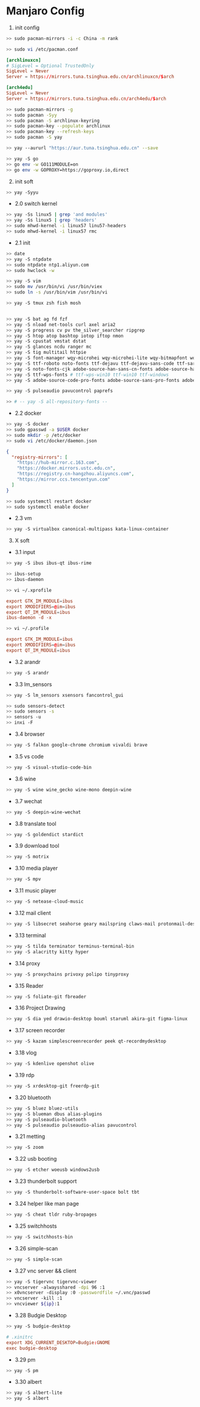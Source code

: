 # Manjaro Config

1. init config

```bash
>> sudo pacman-mirrors -i -c China -m rank
```

```bash
>> sudo vi /etc/pacman.conf

```

```conf
[archlinuxcn]
# SigLevel = Optional TrustedOnly
SigLevel = Never
Server = https://mirrors.tuna.tsinghua.edu.cn/archlinuxcn/$arch

[arch4edu]
SigLevel = Never
Server = https://mirrors.tuna.tsinghua.edu.cn/arch4edu/$arch
```

```bash
>> sudo pacman-mirrors -g
>> sudo pacman -Syy
>> sudo pacman -S archlinux-keyring
>> sudo pacman-key --populate archlinux
>> sudo pacman-key --refresh-keys
>> sudo pacman -S yay
```

```bash
>> yay --aururl "https://aur.tuna.tsinghua.edu.cn" --save
```

```bash
>> yay -S go
>> go env -w GO111MODULE=on
>> go env -w GOPROXY=https://goproxy.io,direct
```

2. init soft

```bash
>> yay -Syyu
```

- 2.0 switch kernel

```bash
>> yay -Ss linux5 | grep 'and modules'
>> yay -Ss linux5 | grep 'headers'
>> sudo mhwd-kernel -i linux57 linu57-headers
>> sudo mhwd-kernel -i linux57 rmc
```

- 2.1 init

```bash
>> date
>> yay -S ntpdate
>> sudo ntpdate ntp1.aliyun.com
>> sudo hwclock -w
```

```bash
>> yay -S vim
>> sudo mv /usr/bin/vi /usr/bin/viex
>> sudo ln -s /usr/bin/vim /usr/bin/vi
```

```bash
>> yay -S tmux zsh fish mosh


>> yay -S bat ag fd fzf
>> yay -S nload net-tools curl axel aria2
>> yay -S progress cv pv the_silver_searcher ripgrep
>> yay -S htop atop bashtop iotop iftop nmon
>> yay -S cpustat vmstat dstat
>> yay -S glances ncdu ranger mc 
>> yay -S tig multitail httpie
>> yay -S font-manager wqy-microhei wqy-microhei-lite wqy-bitmapfont wqy-zenhei
>> yay -S ttf-roboto noto-fonts ttf-dejavu ttf-dejavu-sans-code ttf-sarasa-gothic
>> yay -S noto-fonts-cjk adobe-source-han-sans-cn-fonts adobe-source-han-serif-cn-fonts
>> yay -S ttf-wps-fonts # ttf-wps-win10 ttf-win10 ttf-windows 
>> yay -S adobe-source-code-pro-fonts adobe-source-sans-pro-fonts adobe-source-serif-pro-fonts

>> yay -S pulseaudio pavucontrol paprefs

>> # -- yay -S all-repository-fonts --
```

- 2.2 docker

```bash
>> yay -S docker
>> sudo gpasswd -a $USER docker
>> sudo mkdir -p /etc/docker
>> sudo vi /etc/docker/daemon.json
```

```json
{
  "registry-mirrors": [
    "https://hub-mirror.c.163.com",
    "https://docker.mirrors.ustc.edu.cn",
    "https://registry.cn-hangzhou.aliyuncs.com",
    "https://mirror.ccs.tencentyun.com"
  ]
}
```

```bash
>> sudo systemctl restart docker
>> sudo systemctl enable docker
```

- 2.3 vm

```bash
>> yay -S virtualbox canonical-multipass kata-linux-container
```

3. X soft

- 3.1 input

```bash
>> yay -S ibus ibus-qt ibus-rime
```

```bash
>> ibus-setup
>> ibus-daemon
```

```bash
>> vi ~/.xprofile

```

```conf
export GTK_IM_MODULE=ibus
export XMODIFIERS=@im=ibus
export QT_IM_MODULE=ibus
ibus-daemon -d -x
```

```bash
>> vi ~/.profile
```

```conf
export GTK_IM_MODULE=ibus
export XMODIFIERS=@im=ibus
export QT_IM_MODULE=ibus
```

- 3.2 arandr

```bash
>> yay -S arandr
```

- 3.3 lm_sensors

```bash
>> yay -S lm_sensors xsensors fancontrol_gui
```

```bash
>> sudo sensors-detect
>> sudo sensors -s
>> sensors -u
>> inxi -F
```

- 3.4 browser

```bash
>> yay -S falkon google-chrome chromium vivaldi brave
```

- 3.5 vs code

```bash
>> yay -S visual-studio-code-bin
```

- 3.6 wine

```bash
>> yay -S wine wine_gecko wine-mono deepin-wine
```

- 3.7 wechat

```bash
>> yay -S deepin-wine-wechat
```

- 3.8 translate tool

```bash
>> yay -S goldendict stardict
```

- 3.9 download tool

```bash
>> yay -S motrix
```

- 3.10 media player

```bash
>> yay -S mpv
```

- 3.11 music player

```bash
>> yay -S netease-cloud-music
```

- 3.12 mail client

```bash
>> yay -S libsecret seahorse geary mailspring claws-mail protonmail-desktop
```

- 3.13 terminal

```bash
>> yay -S tilda terminator terminus-terminal-bin
>> yay -S alacritty kitty hyper
```

- 3.14 proxy

```bash
>> yay -S proxychains privoxy polipo tinyproxy
```

- 3.15 Reader

```bash
>> yay -S foliate-git fbreader
```

- 3.16 Project Drawing

```bash
>> yay -S dia yed drawio-desktop bouml staruml akira-git figma-linux
```

- 3.17 screen recorder

```bash
>> yay -S kazam simplescreenrecorder peek qt-recordmydesktop
```

- 3.18 vlog

```bash
>> yay -S kdenlive openshot olive 
```

- 3.19 rdp

```bash
>> yay -S xrdesktop-git freerdp-git
```

- 3.20 bluetooth

```bash
>> yay -S bluez bluez-utils
>> yay -S blueman dbus alias-plugins
>> yay -S pulseaudio-bluetooth
>> yay -S pulseaudio pulseaudio-alias pavucontrol
```

- 3.21 metting

```bash
>> yay -S zoom
```

- 3.22 usb booting

```bash
>> yay -S etcher woeusb windows2usb
```

- 3.23 thunderbolt support

```bash
>> yay -S thunderbolt-software-user-space bolt tbt
```

- 3.24 helper like man page

```bash
>> yay -S cheat tldr ruby-bropages
```

- 3.25 switchhosts

```bash
>> yay -S switchhosts-bin
```

- 3.26 simple-scan

```bash
>> yay -S simple-scan
```

- 3.27 vnc server && client

```bash
>> yay -S tigervnc tigervnc-viewer
>> vncserver -alwaysshared -dpi 96 :1
>> x0vncserver -display :0 -passwordfile ~/.vnc/passwd
>> vncserver -kill :1
>> vncviewer ${ip}:1
```

- 3.28 Budgie Desktop

```bash
>> yay -S budgie-desktop
```

```conf
# .xinitrc
export XDG_CURRENT_DESKTOP=Budgie:GNOME
exec budgie-desktop
```

- 3.29 pm

```bash
>> yay -S pm
```

- 3.30 albert

```bash
>> yay -S albert-lite
>> yay -S albert
```
